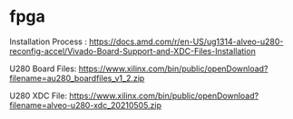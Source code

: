 # fpga
  Installation Process : https://docs.amd.com/r/en-US/ug1314-alveo-u280-reconfig-accel/Vivado-Board-Support-and-XDC-Files-Installation
  
  U280 Board Files: https://www.xilinx.com/bin/public/openDownload?filename=au280_boardfiles_v1_2.zip 
  
  U280 XDC File: https://www.xilinx.com/bin/public/openDownload?filename=alveo-u280-xdc_20210505.zip 
  
